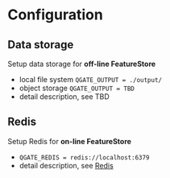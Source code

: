 # Configuration


## Data storage
Setup data storage for **off-line FeatureStore**
  - local file system `QGATE_OUTPUT = ./output/`
  - object storage `QGATE_OUTPUT = TBD`
  - detail description, see TBD

## Redis
Setup Redis for **on-line FeatureStore**
  - `QGATE_REDIS = redis://localhost:6379`
  - detail description, see [Redis](./redis.md)
